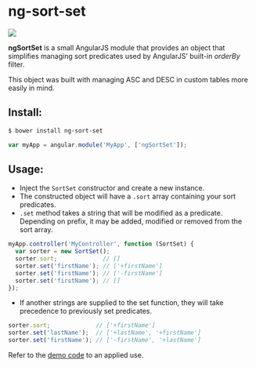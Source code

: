 ng-sort-set
=========

<img src="http://i.imgur.com/XUVWcyt.gif" />

**ngSortSet** is a small AngularJS module that provides an object that simplifies managing sort predicates used by AngularJS' built-in *orderBy* filter.

This object was built with managing ASC and DESC in custom tables more easily in mind.

## Install:
```bash
$ bower install ng-sort-set
```
```js
var myApp = angular.module('MyApp', ['ngSortSet']);
```

## Usage:
- Inject the `SortSet` constructor and create a new instance.
- The constructed object will have a `.sort` array containing your sort predicates.
- `.set` method takes a string that will be modified as a predicate. Depending on prefix, it may be added, modified or removed from the sort array.

```js
myApp.controller('MyController', function (SortSet) {
  var sorter = new SortSet();
  sorter.sort;             // []
  sorter.set('firstName'); // ['+firstName']
  sorter.set('firstName'); // ['-firstName']
  sorter.set('firstName'); // []
});
```

- If another strings are supplied to the set function, they will take precedence to previously set predicates.

```js
sorter.sort;             // ['+firstName']
sorter.set('lastName');  // ['+lastName', '+firstName']
sorter.set('firstName'); // ['-firstName', '+lastName']
```

Refer to the [demo code](https://github.com/joedotjs/ng-sort-set/blob/gh-pages/demo/index.html#L62) to an applied use.
